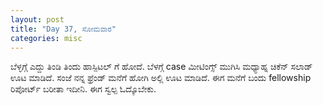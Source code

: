 ```yaml
---
layout: post
title: "Day 37, ಸೋಮವಾರ"
categories: misc
---
```


ಬೆಳ್ಳಗ್ಗೆ ಎದ್ದು ತಿಂಡಿ ತಿಂದು ಹಾಸ್ಪಿಟಲ್ ಗೆ ಹೋದೆ. ಬೆಳಗ್ಗೆ case  ಮೀಟಿಂಗ್ಸ್ ಮುಗಿಸಿ ಮಧ್ಯಾಹ್ನ ಚಿಕೆನ್ ಸಲಾಡ್ ಊಟ ಮಾಡಿದೆ. ಸಂಜೆ ನನ್ನ ಫ್ರೆಂಡ್ ಮನೆಗೆ ಹೋಗಿ ಅಲ್ಲಿ ಊಟ ಮಾಡಿದೆ. ಈಗ ಮನೆಗೆ ಬಂದು fellowship ರಿಪೋರ್ಟ್ ಬರೀತಾ ಇದೀನಿ. ಈಗ ಸ್ವಲ್ಪ ಓದ್ಕೊಬೇಕು. 
